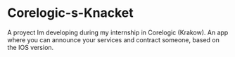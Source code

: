 # Corelogic-s-Knacket
A proyect Im developing during my internship in Corelogic (Krakow). An app where you can announce your services and contract someone, based on the IOS version.

